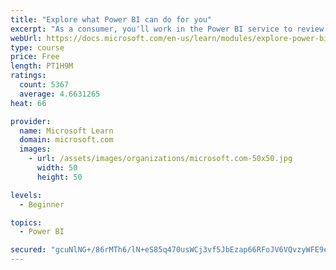 ```yaml
---
title: "Explore what Power BI can do for you"
excerpt: "As a consumer, you'll work in the Power BI service to review and interact with content that has been shared with you. This module provides the foundational information that you need to work effectively in the Power BI service."
webUrl: https://docs.microsoft.com/en-us/learn/modules/explore-power-bi-service/
type: course
price: Free
length: PT1H9M
ratings:
  count: 5367
  average: 4.6631265
heat: 66

provider:
  name: Microsoft Learn
  domain: microsoft.com
  images:
    - url: /assets/images/organizations/microsoft.com-50x50.jpg
      width: 50
      height: 50

levels:
  - Beginner

topics:
  - Power BI

secured: "gcuNlNG+/86rMTh6/lN+eS85q470usWCj3vf5JbEzap66RFoJV6VQvzyWFE9e8WzjQaAb5C+tWRz8V/alsqd+iOoatBaoPMY44RMLsubixNtLW3z6LbQH0ZFEO68IqEvvA2PIXOyl4sBiv5EqjXTF3qvr95ZJgth81CEAs71RU69bxkirpUYWIACgoJSEwxH8MnyacvyOquOqRd7zzHTd+qQ2bMdte7VG5QXvKqwt/Ts/7xa8BLKHhSyWwq80gGM3J1BYfd5O5OL2N54UWxKCJBADdGRmAYHBZcGHmG8srerEnPm3z4x9b3HRH8b8FQgoUrGv9fYQhZTZIENyMny1vrT0HeGSsh5wbzaHL1j7qBluvMrJ+O1HzkFLUOHs+fQvlB/3krsnvzGK154gg1QKw==;4hia1xVr4QHcDscjs8cbkQ=="
---
```


